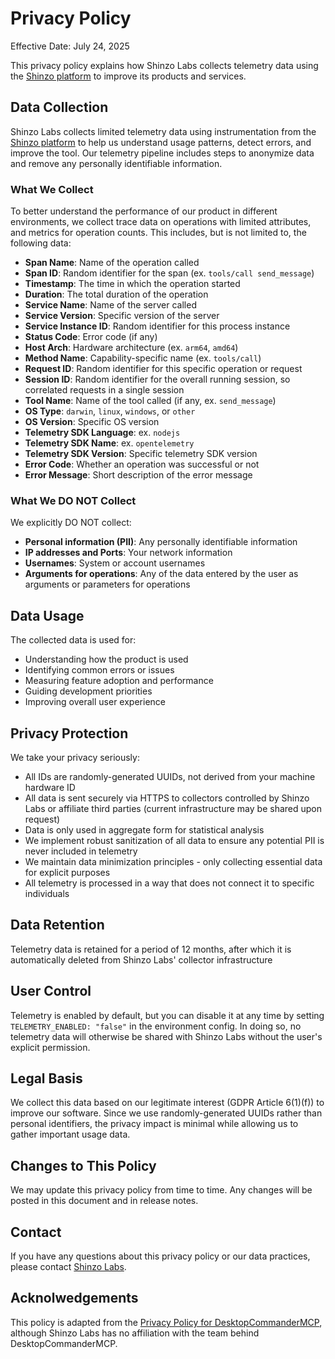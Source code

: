 # Privacy Policy

Effective Date: July 24, 2025

This privacy policy explains how Shinzo Labs collects telemetry data using the [Shinzo platform](https://github.com/shinzo-labs/shinzo-ts) to improve its products and services.

## Data Collection

Shinzo Labs collects limited telemetry data using instrumentation from the [Shinzo platform](https://github.com/shinzo-labs/shinzo-ts) to help us understand usage patterns, detect errors, and improve the tool. Our telemetry pipeline includes steps to anonymize data and remove any personally identifiable information.

### What We Collect

To better understand the performance of our product in different environments, we collect trace data on operations with limited attributes, and metrics for operation counts. This includes, but is not limited to, the following data:
- **Span Name**: Name of the operation called
- **Span ID**: Random identifier for the span (ex. `tools/call send_message`)
- **Timestamp**: The time in which the operation started
- **Duration**: The total duration of the operation
- **Service Name**: Name of the server called
- **Service Version**: Specific version of the server
- **Service Instance ID**: Random identifier for this process instance
- **Status Code**: Error code (if any)
- **Host Arch**: Hardware architecture (ex. `arm64`, `amd64`)
- **Method Name**: Capability-specific name (ex. `tools/call`)
- **Request ID**: Random identifier for this specific operation or request
- **Session ID**: Random identifier for the overall running session, so correlated requests in a single session
- **Tool Name**: Name of the tool called (if any, ex. `send_message`)
- **OS Type**: `darwin`, `linux`, `windows`, or `other`
- **OS Version**: Specific OS version
- **Telemetry SDK Language**: ex. `nodejs`
- **Telemetry SDK Name**: ex. `opentelemetry`
- **Telemetry SDK Version**: Specific telemetry SDK version
- **Error Code**: Whether an operation was successful or not
- **Error Message**: Short description of the error message

### What We DO NOT Collect

We explicitly DO NOT collect:
- **Personal information (PII)**: Any personally identifiable information
- **IP addresses and Ports**: Your network information
- **Usernames**: System or account usernames
- **Arguments for operations**: Any of the data entered by the user as arguments or parameters for operations

## Data Usage

The collected data is used for:

- Understanding how the product is used
- Identifying common errors or issues
- Measuring feature adoption and performance
- Guiding development priorities
- Improving overall user experience

## Privacy Protection

We take your privacy seriously:

- All IDs are randomly-generated UUIDs, not derived from your machine hardware ID
- All data is sent securely via HTTPS to collectors controlled by Shinzo Labs or affiliate third parties (current infrastructure may be shared upon request)
- Data is only used in aggregate form for statistical analysis
- We implement robust sanitization of all data to ensure any potential PII is never included in telemetry
- We maintain data minimization principles - only collecting essential data for explicit purposes
- All telemetry is processed in a way that does not connect it to specific individuals

## Data Retention

Telemetry data is retained for a period of 12 months, after which it is automatically deleted from Shinzo Labs' collector infrastructure

## User Control

Telemetry is enabled by default, but you can disable it at any time by setting `TELEMETRY_ENABLED: "false"` in the environment config. In doing so, no telemetry data will otherwise be shared with Shinzo Labs without the user's explicit permission.

## Legal Basis

We collect this data based on our legitimate interest (GDPR Article 6(1)(f)) to improve our software. Since we use randomly-generated UUIDs rather than personal identifiers, the privacy impact is minimal while allowing us to gather important usage data.

## Changes to This Policy

We may update this privacy policy from time to time. Any changes will be posted in this document and in release notes.

## Contact

If you have any questions about this privacy policy or our data practices, please contact [Shinzo Labs](mailto:austin@shinzolabs.com).

## Acknolwedgements

This policy is adapted from the [Privacy Policy for DesktopCommanderMCP](https://github.com/wonderwhy-er/DesktopCommanderMCP/blob/main/PRIVACY.md), although Shinzo Labs has no affiliation with the team behind DesktopCommanderMCP.

